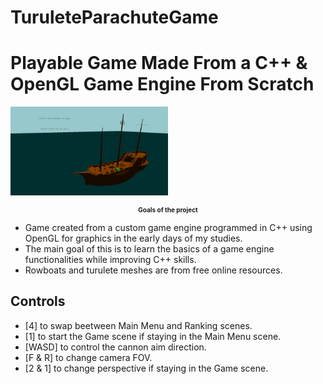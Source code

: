 # TuruleteParachuteGame
<h1>Playable Game Made From a C++ &amp; OpenGL Game Engine From Scratch</h1>


<img src="images/Game.gif" width="50%">

<h2 style="text-align:center;font-size:10px;">Goals of the project</h2>

<ul>
  <li>Game created from a custom game engine programmed in C++ using OpenGL for graphics in the early days of my studies.</li>
  <li>The main goal of this is to learn the basics of a game engine functionalities while improving C++ skills.</li>
  <li>Rowboats and turulete meshes are from free online resources.</li>
</ul>

<h2>Controls</h2>
<ul>
  <li>[4] to swap beetween Main Menu and Ranking scenes.</li>
  <li>[1] to start the Game scene if staying in the Main Menu scene.</li>
  <li>[WASD] to control the cannon aim direction.</li>
  <li>[F & R] to change camera FOV.</li>
  <li>[2 & 1] to change perspective if staying in the Game scene.</li>
</ul>
